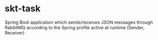 # skt-task
Spring Boot application which sends/receives JSON messages through RabbitMQ according to the Spring profile active at runtime (Sender, Receiver)
